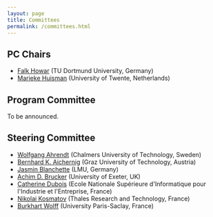 ```yaml
---
layout: page
title: Committees
permalink: /committees.html
---
```


## PC Chairs

- <a href="https://aqua.cs.tu-dortmund.de/team/professor/falk-howar/">Falk Howar</a> (TU Dortmund University, Germany)
- <a href="https://wwwhome.ewi.utwente.nl/~marieke/">Marieke Huisman</a> (University of Twente, Netherlands)

## Program Committee

To be announced.

## Steering Committee

- <a href="https://www.cse.chalmers.se/~ahrendt/">Wolfgang Ahrendt</a> (Chalmers University of Technology, Sweden) 
- <a href="https://www.tugraz.at/institute/ist/research/group-aichernig/people/bernhard-k-aichernig/">Bernhard K. Aichernig</a> (Graz University of Technology, Austria)
- <a href="https://www.tcs.ifi.lmu.de/mitarbeiter/jasmin-blanchette_de.html">Jasmin Blanchette</a> (LMU, Germany)
- <a href="https://brucker.ch">Achim D. Brucker</a> (University of Exeter, UK)
- <a href="http://web4.ensiie.fr/~dubois/">Catherine Dubois</a> (Ecole Nationale Supérieure d'Informatique pour l'Industrie et l'Entreprise, France)
- <a href="https://nikolai-kosmatov.eu">Nikolai Kosmatov</a> (Thales Research and Technology, France)
- <a href="https://www.lri.fr/~wolff/">Burkhart Wolff</a> (University Paris-Saclay, France)
